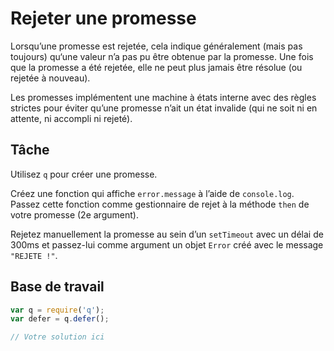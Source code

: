 # Rejeter une promesse

Lorsqu’une promesse est rejetée, cela indique généralement (mais pas toujours)
qu‘une valeur n’a pas pu être obtenue par la promesse.  Une fois que la
promesse a été rejetée, elle ne peut plus jamais être résolue (ou rejetée à
nouveau).

Les promesses implémentent une machine à états interne avec des règles strictes
pour éviter qu’une promesse n’ait un état invalide (qui ne soit ni en attente,
ni accompli ni rejeté).

## Tâche

Utilisez `q` pour créer une promesse.

Créez une fonction qui affiche `error.message` à l’aide de `console.log`. Passez
cette fonction comme gestionnaire de rejet à la méthode `then` de votre promesse
(2e argument).

Rejetez manuellement la promesse au sein d’un `setTimeout` avec un délai de
300ms et passez-lui comme argument un objet `Error` créé avec le message
`"REJETE !"`.

## Base de travail

```js
var q = require('q');
var defer = q.defer();

// Votre solution ici
```
